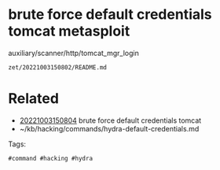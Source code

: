 # brute force default credentials tomcat metasploit
auxiliary/scanner/http/tomcat_mgr_login

` zet/20221003150802/README.md `

# Related

- [20221003150804](/zet/20221003150804/README.md) brute force default credentials tomcat
- ~/kb/hacking/commands/hydra-default-credentials.md

Tags:

    #command #hacking #hydra 
